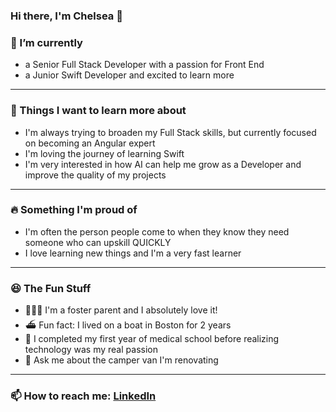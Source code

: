 ### Hi there, I'm Chelsea 👋

### 🌱 I’m currently 
- a Senior Full Stack Developer with a passion for Front End
- a Junior Swift Developer and excited to learn more
---
### 🚀 Things I want to learn more about
- I'm always trying to broaden my Full Stack skills, but currently focused on becoming an Angular expert
- I'm loving the journey of learning Swift
- I'm very interested in how AI can help me grow as a Developer and improve the quality of my projects
---
### 🔥 Something I'm proud of
- I'm often the person people come to when they know they need someone who can upskill QUICKLY
- I love learning new things and I'm a very fast learner
---
### 😆 The Fun Stuff
- 👩‍👩‍👦 I'm a foster parent and I absolutely love it!
- ⛴️ Fun fact: I lived on a boat in Boston for 2 years
- 🩻 I completed my first year of medical school before realizing technology was my real passion
- 💬 Ask me about the camper van I'm renovating
---
### 📫 How to reach me: [LinkedIn](https://www.linkedin.com/in/chelseacrowson/)
